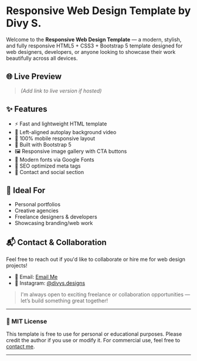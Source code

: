 # Responsive Web Design Template by Divy S.

Welcome to the **Responsive Web Design Template** — a modern, stylish, and fully responsive HTML5 + CSS3 + Bootstrap 5 template designed for web designers, developers, or anyone looking to showcase their work beautifully across all devices.

## 🌐 Live Preview
> *(Add link to live version if hosted)*

## ✨ Features
- ⚡ Fast and lightweight HTML template
- 🎥 Left-aligned autoplay background video
- 📱 100% mobile responsive layout
- 🧰 Built with Bootstrap 5
- 🖼️ Responsive image gallery with CTA buttons
- 🎨 Modern fonts via Google Fonts
- 🎯 SEO optimized meta tags
- 💌 Contact and social section

## 💼 Ideal For
- Personal portfolios
- Creative agencies
- Freelance designers & developers
- Showcasing branding/web work

## 📬 Contact & Collaboration

Feel free to reach out if you'd like to collaborate or hire me for web design projects!

- 📧 Email: [Email Me](mailto:divysrivastava719@gmail.com)
- 📸 Instagram: [@divys.designs](https://instagram.com/patrickbatmanforreal)

> I'm always open to exciting freelance or collaboration opportunities — let’s build something great together!

---

### 🚀 MIT License
This template is free to use for personal or educational purposes. Please credit the author if you use or modify it. For commercial use, feel free to [contact me](mailto:divysrivastava719@gmail.com).

---

